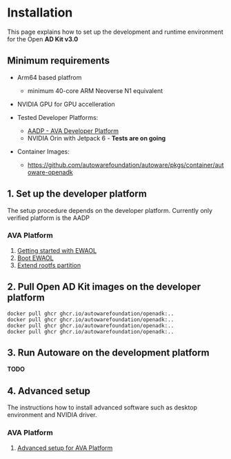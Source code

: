 # Installation

This page explains how to set up the development and runtime environment for the Open **AD Kit v3.0**

## Minimum requirements
- Arm64 based platfrom
  - minimum 40-core ARM Neoverse N1 equivalent
- NVIDIA GPU for GPU accelleration

- Tested Developer Platforms:
  - [AADP - AVA Developer Platform](https://www.ipi.wiki/pages/com-hpc-altra)
  - NVIDIA Orin with Jetpack 6 - **Tests are on going**

- Container Images:
  - https://github.com/autowarefoundation/autoware/pkgs/container/autoware-openadk


## 1. Set up the developer platform

The setup procedure depends on the developer platform. Currently only verified platform is the AADP

### AVA Platform

1. [Getting started with EWAOL](./getting-started.md)
1. [Boot EWAOL](./boot-ewaol.md)
1. [Extend rootfs partition](./extend-rootfs.md)

## 2. Pull Open AD Kit images on the developer platform


```console
docker pull ghcr ghcr.io/autowarefoundation/openadk:..
docker pull ghcr ghcr.io/autowarefoundation/openadk:..
docker pull ghcr ghcr.io/autowarefoundation/openadk:..
docker pull ghcr ghcr.io/autowarefoundation/openadk:..
```

## 3. Run Autoware on the development platform
**TODO**

## 4. Advanced setup

The instructions how to install advanced software such as desktop environment and NVIDIA driver.

### AVA Platform

1. [Advanced setup for AVA Platform](./advanced-setup-setup-ava.md)
